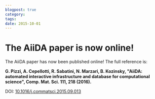 ```yaml
---
blogpost: true
category:
tags:
date: 2015-10-01
---
```


# The AiiDA paper is now online!

The AiiDA paper has now been published online! The full reference is:

**G. Pizzi, A. Cepellotti, R. Sabatini, N. Marzari, B. Kozinsky, "AiiDA: automated interactive infrastructure and database for computational science", Comp. Mat. Sci. 111, 218 (2016).**

DOI: [10.1016/j.commatsci.2015.09.013](http://dx.doi.org/10.1016/j.commatsci.2015.09.013)
